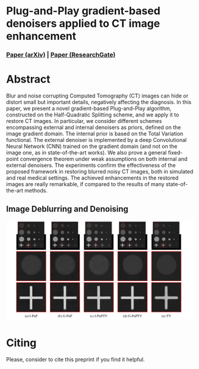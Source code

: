 # Plug-and-Play gradient-based denoisers applied to CT image enhancement

### [Paper (arXiv)](https://arxiv.org/abs/2102.07510) | [Paper (ResearchGate)](https://www.researchgate.net/publication/349335536_Plug-and-Play_gradient-based_denoisers_applied_to_CT_image_enhancement)

# Abstract
Blur and noise corrupting Computed Tomography (CT) images can hide or distort small but important details, negatively affecting the diagnosis. In this paper, we present a novel gradient-based Plug-and-Play algorithm, constructed on the Half-Quadratic Splitting scheme, and we apply it to restore CT images. In particular, we consider different schemes encompassing external and internal denoisers as priors, defined on the image gradient domain. The internal prior is based on the Total Variation functional. The external denoiser is implemented by a deep Convolutional Neural Network (CNN) trained on the gradient domain (and not on the image one, as in state-of-the-art works). We also prove a general fixed-point convergence theorem under weak assumptions on both internal and external denoisers. The experiments confirm the effectiveness of the proposed framework in restoring blurred noisy CT images, both in simulated and real medical settings. The achieved enhancements in the restored images are really remarkable, if compared to the results of many state-of-the-art methods.

## Image Deblurring and Denoising
<img src="figs/synthetic.png" width="700px"/> 

# Citing
Please, consider to cite this preprint if you find it helpful.

